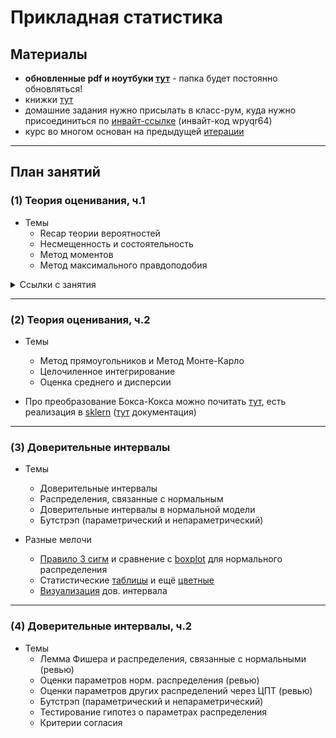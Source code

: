 # Прикладная статистика

## Материалы
- **обновленные pdf и ноутбуки [тут](https://drive.google.com/drive/folders/16j9iEUCET_xU7ZCGCpk2g9j3MAHODxPO?usp=sharing)** -  папка будет постоянно обновляться!
- книжки [тут](https://drive.google.com/open?id=16POMhfOKoJ2yOn0FvBvgK79FrhwV3fXL&authuser=allen.ilya%40gmail.com&usp=drive_fs)
- домашние задания нужно присылать в класс-рум, куда нужно присоединиться по [инвайт-ссылке](https://classroom.google.com/c/NDA4MzM3Nzk3MjQ2?cjc=wpyqr64) (инвайт-код wpyqr64)
- курс во многом основан на предыдущей [итерации](http://iosipoi.com/teaching/applied-statistics-3/)

---

## План занятий
### (1) Теория оценивания, ч.1
- Темы
	- Recap теории вероятностей
	- Несмещенность и состоятельность
	- Метод моментов
	- Метод максимального правдоподобия

<details>
	<summary> Ссылки с занятия</summary>

- Про начальный и центральный момент можно посмотреть:
	- В русской ([here](https://ru.wikipedia.org/wiki/%D0%9C%D0%BE%D0%BC%D0%B5%D0%BD%D1%82%D1%8B_%D1%81%D0%BB%D1%83%D1%87%D0%B0%D0%B9%D0%BD%D0%BE%D0%B9_%D0%B2%D0%B5%D0%BB%D0%B8%D1%87%D0%B8%D0%BD%D1%8B)) вики есть четкий пример, когда какой момент нужен и что показывает
	- В английской ([here](https://en.wikipedia.org/wiki/Moment_(mathematics))) есть похожая таблица
	- В статье про центральный ([here](https://en.wikipedia.org/wiki/Central_moment)) есть пара трюков для подсчетов (если вдруг интересно)


	
	

	
- Про эти 2 момента, думаю, все всё знают
	- 1 - Мат. ожидание / [Expectation](https://en.wikipedia.org/wiki/Expected_value) - 1ый начальный
	- 2 - Дисперсия / [variance](https://en.wikipedia.org/wiki/Variance) - 2ой центральный
- Про эти 2 можно почитать и посмотреть картинки
	- 3 - Асимметрия / скошенность влево-вправо / [Skewness](https://en.wikipedia.org/wiki/Skewness) - считается через 3ий начальный
	
	
	- 4 - Эксцесс / островершинность / [Kurtosis](https://en.wikipedia.org/wiki/Kurtosis) - считается через 4ый начальный

- Интерактивные картинки с занятия
	- [Тут](https://seeing-theory.brown.edu/basic-probability/index.html#section2) демонстрация ЗБЧ
	- [Тут](https://seeing-theory.brown.edu/probability-distributions/index.html#section2) визуализация функций плотности и распределения
	- Вообще рекомендую [все](https://seeing-theory.brown.edu/index.html#secondPage) главы на сайты полистать, там много интересных визуализаций из тер.вера и статистики
</details>
	

---

### (2) Теория оценивания, ч.2
- Темы
	- Метод прямоугольников и Метод Монте-Карло
	- Целочиленное интегрирование
	- Оценка среднего и дисперсии

- Про преобразование Бокса-Кокса можно почитать [тут](http://www.machinelearning.ru/wiki/index.php?title=%D0%9C%D0%B5%D1%82%D0%BE%D0%B4_%D0%91%D0%BE%D0%BA%D1%81%D0%B0-%D0%9A%D0%BE%D0%BA%D1%81%D0%B0), есть реализация в [sklern](https://scikit-learn.org/stable/modules/preprocessing.html#mapping-to-a-gaussian-distribution) ([тут](https://scikit-learn.org/stable/modules/generated/sklearn.preprocessing.power_transform.html) документация)


---

### (3) Доверительные интервалы
- Темы
	- Доверительные интервалы
	- Распределения, связанные с нормальным
	- Доверительные интервалы в нормальной модели
	- Бутстрэп (параметрический и непараметрический)

- Разные мелочи
	- [Правило 3 сигм](https://miro.medium.com/max/1400/1*IZ2II2HYKeoMrdLU5jW6Dw.png) и сравнение с [boxplot](https://i.stack.imgur.com/lZ61D.png) для нормального распределения
	- Статистические [таблицы](https://github.com/bdemeshev/pr201/raw/master/stat_tables/e2_pro_tables.pdf) и ещё [цветные](http://www.stat.purdue.edu/~jtroisi/STAT350Spring2015/tables/)
	- [Визуализация](https://seeing-theory.brown.edu/frequentist-inference/index.html#section2) дов. интервала

---
### (4) Доверительные интервалы, ч.2
- Темы
	- Лемма Фишера и распределения, связанные с нормальными (ревью)
	- Оценки параметров норм. распределения (ревью)
	- Оценки параметров других распределений через ЦПТ (ревью)
	- Бутстрэп (параметрический и непараметрический)
	- Тестирование гипотез о параметрах распределения
	- Критерии согласия


